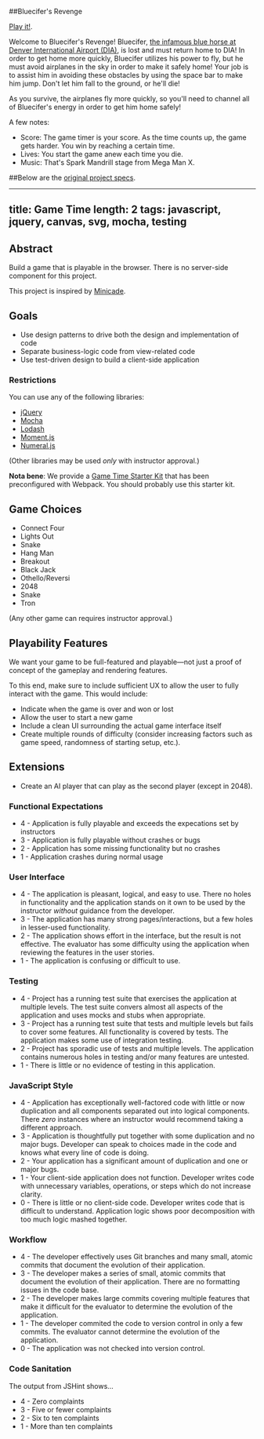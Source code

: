 ##Bluecifer's Revenge

[Play it!](https://gprocell927.github.io/game-time/).

Welcome to Bluecifer's Revenge! Bluecifer, [the infamous blue horse at Denver International Airport (DIA)](https://en.wikipedia.org/wiki/Blue_Mustang), is lost and must return home to DIA! In order to get home more quickly, Bluecifer utilizes his power to fly, but he must avoid airplanes in the sky in order to make it safely home! Your job is to assist him in avoiding these obstacles by using the space bar to make him jump. Don't let him fall to the ground, or he'll die!

As you survive, the airplanes fly more quickly, so you'll need to channel all of Bluecifer's energy in order to get him home safely!

A few notes:

* Score: The game timer is your score. As the time counts up, the game gets harder. You win by reaching a certain time.
* Lives: You start the game anew each time you die.
* Music: That's Spark Mandrill stage from Mega Man X.


##Below are the [original project specs](http://frontend.turing.io/projects/game-time.html).

---
title: Game Time
length: 2
tags: javascript, jquery, canvas, svg, mocha, testing
---

## Abstract

Build a game that is playable in the browser. There is no server-side component for this project.

This project is inspired by [Minicade](http://minica.de/).

## Goals

* Use design patterns to drive both the design and implementation of code
* Separate business-logic code from view-related code
* Use test-driven design to build a client-side application

### Restrictions

You can use any of the following libraries:

* [jQuery](http://jquery.com/)
* [Mocha](http://mochajs.org/)
* [Lodash](http://lodashjs.com/)
* [Moment.js](http://momentjs.com)
* [Numeral.js](http://numeraljs.com)

(Other libraries may be used *only* with instructor approval.)

**Nota bene**: We provide a [Game Time Starter Kit](https://github.com/turingschool-examples/game-time-starter-kit) that has been preconfigured with Webpack. You should probably use this starter kit.

## Game Choices

- Connect Four
- Lights Out
- Snake
- Hang Man
- Breakout
- Black Jack
- Othello/Reversi
- 2048
- Snake
- Tron

(Any other game can requires instructor approval.)

## Playability Features

We want your game to be full-featured and playable—not just a proof of concept of the gameplay and rendering
features.

To this end, make sure to include sufficient UX to allow the user to fully interact with the game. This would
include:

* Indicate when the game is over and won or lost
* Allow the user to start a new game
* Include a clean UI surrounding the actual game interface itself
* Create multiple rounds of difficulty (consider increasing factors
  such as game speed, randomness of starting setup, etc.).

## Extensions

* Create an AI player that can play as the second player (except in 2048).

### Functional Expectations

* 4 - Application is fully playable and exceeds the expecations set by instructors
* 3 - Application is fully playable without crashes or bugs
* 2 - Application has some missing functionality but no crashes
* 1 - Application crashes during normal usage

### User Interface

* 4 - The application is pleasant, logical, and easy to use. There no holes in functionality and the application stands on it own to be used by the instructor _without_ guidance from the developer.
* 3 - The application has many strong pages/interactions, but a few holes in lesser-used functionality.
* 2 - The application shows effort in the interface, but the result is not effective. The evaluator has some difficulty using the application when reviewing the features in the user stories.
* 1 - The application is confusing or difficult to use.

### Testing

* 4 - Project has a running test suite that exercises the application at multiple levels. The test suite convers almost all aspects of the application and uses mocks and stubs when appropriate.
* 3 - Project has a running test suite that tests and multiple levels but fails to cover some features. All functionality is covered by tests. The application makes some use of integration testing.
* 2 - Project has sporadic use of tests and multiple levels. The application contains numerous holes in testing and/or many features are untested.
* 1 - There is little or no evidence of testing in this application.

### JavaScript Style

* 4 - Application has exceptionally well-factored code with little or now duplication and all components separated out into logical components. There _zero_ instances where an instructor would recommend taking a different approach.
* 3 - Application is thoughtfully put together with some duplication and no major bugs. Developer can speak to choices made in the code and knows what every line of code is doing.
* 2 - Your application has a significant amount of duplication and one or major bugs.
* 1 - Your client-side application does not function. Developer writes code with unnecessary variables, operations, or steps which do not increase clarity.
* 0 - There is little or no client-side code. Developer writes code that is difficult to understand. Application logic shows poor decomposition with too much logic mashed together.

### Workflow

* 4 - The developer effectively uses Git branches and many small, atomic commits that document the evolution of their application.
* 3 - The developer makes a series of small, atomic commits that document the evolution of their application. There are no formatting issues in the code base.
* 2 - The developer makes large commits covering multiple features that make it difficult for the evaluator to determine the evolution of the application.
* 1 - The developer commited the code to version control in only a few commits. The evaluator cannot determine the evolution of the application.
* 0 - The application was not checked into version control.

### Code Sanitation

The output from JSHint shows…

* 4 - Zero complaints
* 3 - Five or fewer complaints
* 2 - Six to ten complaints
* 1 - More than ten complaints
